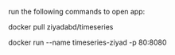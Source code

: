 run the following commands to open app:

docker pull ziyadabd/timeseries

docker run --name timeseries-ziyad -p 80:8080
